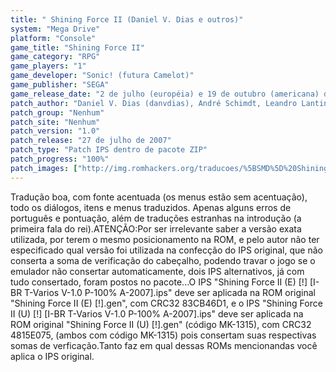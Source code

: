 ```yaml
---
title: " Shining Force II (Daniel V. Dias e outros)"
system: "Mega Drive"
platform: "Console"
game_title: "Shining Force II"
game_category: "RPG"
game_players: "1"
game_developer: "Sonic! (futura Camelot)"
game_publisher: "SEGA"
game_release_date: "2 de julho (européia) e 19 de outubro (americana) de 1994"
patch_author: "Daniel V. Dias (danvdias), André Schimdt, Leandro Lantin e Will"
patch_group: "Nenhum"
patch_site: "Nenhum"
patch_version: "1.0"
patch_release: "27 de julho de 2007"
patch_type: "Patch IPS dentro de pacote ZIP"
patch_progress: "100%"
patch_images: ["http://img.romhackers.org/traducoes/%5BSMD%5D%20Shining%20Force%20II%20-%20Daniel%20V.%20Dias,%20Andre%20Schimdt,%20Leandro%20Lantin%20e%20Will%20-%201.png","http://img.romhackers.org/traducoes/%5BSMD%5D%20Shining%20Force%20II%20-%20Daniel%20V.%20Dias,%20Andre%20Schimdt,%20Leandro%20Lantin%20e%20Will%20-%202.png","http://img.romhackers.org/traducoes/%5BSMD%5D%20Shining%20Force%20II%20-%20Daniel%20V.%20Dias,%20Andre%20Schimdt,%20Leandro%20Lantin%20e%20Will%20-%203.png"]
---
```

Tradução boa, com fonte acentuada (os menus estão sem acentuação), todo os diálogos, itens e menus traduzidos. Apenas alguns erros de português e pontuação, além de traduções estranhas na introdução (a primeira fala do rei).ATENÇÃO:Por ser irrelevante saber a versão exata utilizada, por terem o mesmo posicionamento na ROM, e pelo autor não ter especificado qual versão foi utilizada na confecção do IPS original, que não conserta a soma de verificação do cabeçalho, podendo travar o jogo se o emulador não consertar automaticamente, dois IPS alternativos, já com tudo consertado, foram postos no pacote...O IPS "Shining Force II (E) [!] [I-BR T-Varios V-1.0 P-100% A-2007].ips" deve ser aplicada na ROM original "Shining Force II (E) [!].gen", com CRC32 83CB46D1, e o IPS "Shining Force II (U) [!] [I-BR T-Varios V-1.0 P-100% A-2007].ips" deve ser aplicada na ROM original "Shining Force II (U) [!].gen" (código MK-1315), com CRC32 4815E075, (ambos com código MK-1315) pois consertam suas respectivas somas de verficação.Tanto faz em qual dessas ROMs mencionandas você aplica o IPS original.